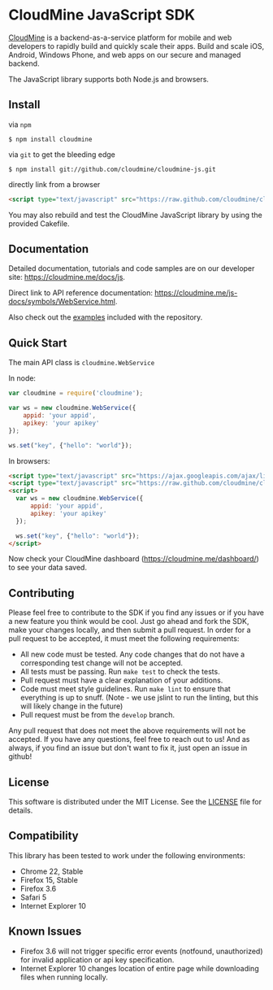 # CloudMine JavaScript SDK

[CloudMine](https://cloudmine.me) is a backend-as-a-service platform for mobile and web developers to rapidly build and quickly scale their apps. Build and scale iOS, Android, Windows Phone, and web apps on our secure and managed backend.

The JavaScript library supports both Node.js and browsers.


## Install

via `npm`

    $ npm install cloudmine

via `git` to get the bleeding edge

    $ npm install git://github.com/cloudmine/cloudmine-js.git

directly link from a browser

```html
<script type="text/javascript" src="https://raw.github.com/cloudmine/cloudmine-js/master/js/cloudmine.js"></script>
```

You may also rebuild and test the CloudMine JavaScript library by using the provided Cakefile.

## Documentation

Detailed documentation, tutorials and code samples are on our developer site: https://cloudmine.me/docs/js.

Direct link to API reference documentation: https://cloudmine.me/js-docs/symbols/WebService.html.

Also check out the [examples](https://github.com/cloudmine/cloudmine-js/tree/master/examples) included with the repository.


## Quick Start

The main API class is `cloudmine.WebService`

In node:

```javascript
var cloudmine = require('cloudmine');

var ws = new cloudmine.WebService({
    appid: 'your appid',
    apikey: 'your apikey'
});

ws.set("key", {"hello": "world"});
```

In browsers:

```html
<script type="text/javascript" src="https://ajax.googleapis.com/ajax/libs/jquery/1.7.2/jquery.min.js"></script>
<script type="text/javascript" src="https://raw.github.com/cloudmine/cloudmine-js/master/js/cloudmine.js"></script>
<script>
  var ws = new cloudmine.WebService({
      appid: 'your appid',
      apikey: 'your apikey'
  });

  ws.set("key", {"hello": "world"});
</script>
```

Now check your CloudMine dashboard (https://cloudmine.me/dashboard/) to see your data saved.

## Contributing

Please feel free to contribute to the SDK if you find any issues or if you have a new feature you think would be cool. Just go ahead and fork the SDK, make your changes locally, and then submit a pull request. In order for a pull request to be accepted, it must meet the following requirements:

* All new code must be tested. Any code changes that do not have a corresponding test change will not be accepted.
* All tests must be passing. Run `make test` to check the tests.
* Pull request must have a clear explanation of your additions.
* Code must meet style guidelines. Run `make lint` to ensure that everything is up to snuff. (Note - we use jslint to run the linting, but this will likely change in the future)
* Pull request must be from the `develop` branch.

Any pull request that does not meet the above requirements will not be accepted. If you have any questions, feel free to reach out to us! And as always, if you find an issue but don't want to fix it, just open an issue in github!

## License

This software is distributed under the MIT License. See the [LICENSE](https://github.com/cloudmine/cloudmine-js/blob/master/LICENSE) file for details.

## Compatibility
This library has been tested to work under the following environments:
* Chrome 22, Stable
* Firefox 15, Stable
* Firefox 3.6
* Safari 5
* Internet Explorer 10

## Known Issues
* Firefox 3.6 will not trigger specific error events (notfound, unauthorized) for invalid application or api key specification.
* Internet Explorer 10 changes location of entire page while downloading files when running locally.
